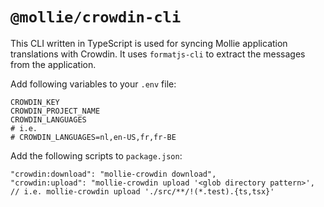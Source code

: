 
# `@mollie/crowdin-cli`

This CLI written in TypeScript is used for syncing Mollie application translations with Crowdin. It uses `formatjs-cli` to extract the messages from the application.

Add following variables to your `.env` file:
```shell
CROWDIN_KEY
CROWDIN_PROJECT_NAME
CROWDIN_LANGUAGES
# i.e.
# CROWDIN_LANGUAGES=nl,en-US,fr,fr-BE
```

Add the following scripts to `package.json`:
```shell
"crowdin:download": "mollie-crowdin download",
"crowdin:upload": "mollie-crowdin upload '<glob directory pattern>', // i.e. mollie-crowdin upload './src/**/!(*.test).{ts,tsx}'
```
